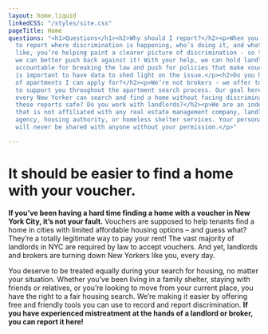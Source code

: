 ```yaml
---
layout: home.liquid
linkedCSS: "/styles/site.css"
pageTitle: Home
questions: "<h1>Questions</h1><h2>Why should I report?</h2><p>When you use your voice
  to report where discrimination is happening, who’s doing it, and what it sounds
  like, you’re helping paint a clearer picture of discrimination - so that together
  we can better push back against it! With your help, we can hold landlords and brokers
  accountable for breaking the law and push for policies that make vouchers work.</p><p>It
  is important to have data to shed light on the issue.</p><h2>Do you have a list
  of apartments I can apply for?</h2><p>We’re not brokers - we offer tools and tips
  to support you throughout the apartment search process. Our goal here is to ensure
  every New Yorker can search and find a home without facing discrimination.</p><h2>Are
  these reports safe? Do you work with landlords?</h2><p>We are an independent organization
  that is not affiliated with any real estate management company, landlord, brokering
  agency, housing authority, or homeless shelter services. Your personal information
  will never be shared with anyone without your permission.</p>"

---
```

# It should be easier to find a home with your voucher.

**If you’ve been having a hard time finding a home with a voucher in New York City, it’s not your fault.** Vouchers are supposed to help tenants find a home in cities with limited affordable housing options – and guess what? They’re a totally legitimate way to pay your rent! The vast majority of landlords in NYC are required by law to accept vouchers. And yet, landlords and brokers are turning down New Yorkers like you, every day.

You deserve to be treated equally during your search for housing, no matter your situation. Whether you’ve been living in a family shelter, staying with friends or relatives, or you’re looking to move from your current place, you have the right to a fair housing search. We’re making it easier by offering free and friendly tools you can use to record and report discrimination. **If you have experienced mistreatment at the hands of a landlord or broker, you can report it here!**